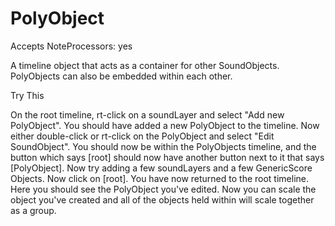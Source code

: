 # PolyObject

Accepts NoteProcessors: yes

A timeline object that acts as a container for other SoundObjects.
PolyObjects can also be embedded within each other.

<div class="tip">

<div class="title">

Try This

</div>

On the root timeline, rt-click on a soundLayer and select "Add new
PolyObject". You should have added a new PolyObject to the timeline. Now
either double-click or rt-click on the PolyObject and select "Edit
SoundObject". You should now be within the PolyObjects timeline, and the
button which says \[root\] should now have another button next to it
that says \[PolyObject\]. Now try adding a few soundLayers and a few
GenericScore Objects. Now click on \[root\]. You have now returned to
the root timeline. Here you should see the PolyObject you've edited. Now
you can scale the object you've created and all of the objects held
within will scale together as a group.

</div>
